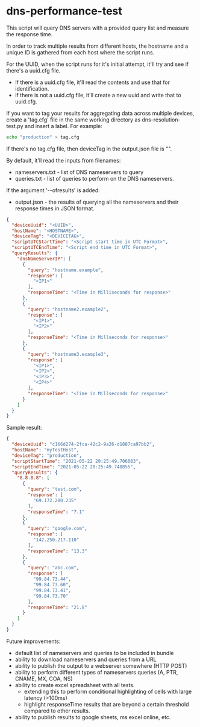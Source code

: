 # dns-performance-test

This script will query DNS servers with a provided query list and measure the response time.

In order to track multiple results from different hosts, the hostname and a unique ID is gathered from each host where the script runs.

For the UUID, when the script runs for it's initial attempt, it'll try and see if there's a uuid.cfg file. 
* If there is a uuid.cfg file, it'll read the contents and use that for identification.
* if there is not a uuid.cfg file, it'll create a new uuid and write that to uuid.cfg.

If you want to tag your results for aggregating data across multiple devices, create a 'tag.cfg' file in the same working directory as dns-resolution-test.py and insert a label. For example:
```bash
echo "production" > tag.cfg
```

If there's no tag.cfg file, then deviceTag in the output.json file is "".

By default, it'll read the inputs from filenames:
- nameservers.txt - list of DNS nameservers to query
- queries.txt - list of queries to perform on the DNS nameservers.

If the argument '--ofresults' is added:
- output.json - the results of querying all the nameservers and their response times in JSON format.


```json
{
  "deviceUuid": "<UUID>",
  "hostName": "<HOSTNAME>",
  "deviceTag": "<DEVICETAG>",
  "scriptUTCStartTime": "<Script start time in UTC Format>",
  "scriptUTCEndTime": "<Script end time in UTC Format>",
  "queryResults": {
    "dnsNameServerIP": [
      {
        "query": "hostname.example",
        "response": [
          "<IP1>"
        ],
        "responseTime": "<Time in Milliseconds for response>"
      },
      {
        "query": "hostname2.example2",
        "response": [
          "<IP1>",
          "<IP2>"
        ],
        "responseTime": "<Time in Millseconds for response>"
      },
      {
        "query": "hostname3.example3",
        "response": [
          "<IP1>",
          "<IP2>",
          "<IP3>",
          "<IP4>"
        ],
        "responseTime": "<Time in Millseconds for response>"
      }
    ]
  }
}
```

Sample result:

```json
{
  "deviceUuid": "c166d274-2fca-42c2-9a26-d1887ca97bb2",
  "hostName": "myTestHost",
  "deviceTag": "production",
  "scriptStartTime": "2021-05-22 20:25:49.706083",
  "scriptEndTime": "2021-05-22 20:25:49.748855",
  "queryResults": {
    "8.8.8.8": [
      {
        "query": "test.com",
        "response": [
          "69.172.200.235"
        ],
        "responseTime": "7.1"
      },
      {
        "query": "google.com",
        "response": [
          "142.250.217.110"
        ],
        "responseTime": "13.3"
      },
      {
        "query": "abc.com",
        "response": [
          "99.84.73.44",
          "99.84.73.60",
          "99.84.73.41",
          "99.84.73.70"
        ],
        "responseTime": "21.8"
      }
    ]
  }
}
```


Future improvements:
* default list of nameservers and queries to be included in bundle
* ability to download nameservers and queries from a URL
* ability to publish the output to a webserver somewhere (HTTP POST)
* ability to perform different types of nameservers queries (A, PTR, CNAME, MX, COA, NS)
* ability to create excel spreadsheet with all tests.
    * extending this to perform conditional highlighting of cells with large latency (>100ms)
    * highlight responseTime results that are beyond a certain threshold compared to other results.
* ability to publish results to google sheets, ms excel online, etc.
